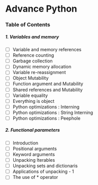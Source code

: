 # Advance Python

### Table of Contents

##### 1. Variables and memory

- [ ] Variable and memory references
- [ ] Reference counting
- [ ] Garbage collection
- [ ] Dynamic memory allocation
- [ ] Variable re-reassignment
- [ ] Object Mutability
- [ ] Function argument and Mutability
- [ ] Shared references and Mutability
- [ ] Variable equality
- [ ] Everything is object
- [ ] Python optimizations : Interning
- [ ] Python optimizations : String Interning
- [ ] Python optimizations : Peephole

##### 2. Functional parameters

- [ ] Introduction
- [ ] Positional arguments
- [ ] Keyword arguments
- [ ] Unpacking Iterables
- [ ] Unpacking sets and dictionaris
- [ ] Applications of unpacking - 1
- [ ] The use of  * operator